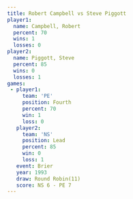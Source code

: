 ```yaml
---
title: Robert Campbell vs Steve Piggott
player1:                
  name: Campbell, Robert
  percent: 70           
  wins: 1               
  losses: 0             
player2:                
  name: Piggott, Steve  
  percent: 85           
  wins: 0               
  losses: 1             
games:
 - player1:          
     team: 'PE'      
     position: Fourth
     percent: 70     
     win: 1          
     loss: 0         
   player2:        
     team: 'NS'    
     position: Lead
     percent: 85   
     win: 0        
     loss: 1       
   event: Brier         
   year: 1993           
   draw: Round Robin(11)
   score: NS 6 - PE 7   
---
```

